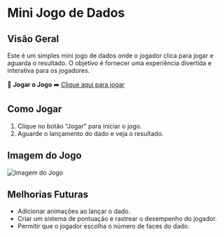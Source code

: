 

# Mini Jogo de Dados

## Visão Geral
Este é um simples mini jogo de dados onde o jogador clica para jogar e aguarda o resultado. O objetivo é fornecer uma experiência divertida e interativa para os jogadores.

🎲 **Jogar o Jogo** ➡️ [Clique aqui para jogar](inserir_link_para_o_jogo)

## Como Jogar
1. Clique no botão "Jogar" para iniciar o jogo.
2. Aguarde o lançamento do dado e veja o resultado.

## Imagem do Jogo
![Imagem do Jogo](![image](https://github.com/carlos676767/jogar-dados/assets/139733392/006a3b31-b62a-4f81-9934-e600417ede66)
)


## Melhorias Futuras
- Adicionar animações ao lançar o dado.
- Criar um sistema de pontuação e rastrear o desempenho do jogador.
- Permitir que o jogador escolha o número de faces do dado.

